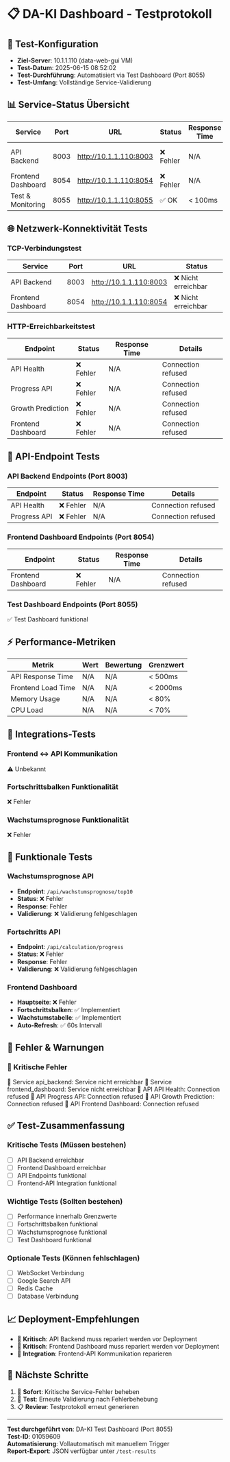 # 📋 DA-KI Dashboard - Testprotokoll

## 🎯 **Test-Konfiguration**
- **Ziel-Server**: 10.1.1.110 (data-web-gui VM)
- **Test-Datum**: 2025-06-15 08:52:02
- **Test-Durchführung**: Automatisiert via Test Dashboard (Port 8055)
- **Test-Umfang**: Vollständige Service-Validierung

## 📊 **Service-Status Übersicht**

| Service | Port | URL | Status | Response Time | Beschreibung |
|---------|------|-----|--------|---------------|--------------|
| API Backend | 8003 | http://10.1.1.110:8003 | ❌ Fehler | N/A | FastAPI - Wachstumsprognose & Progress |
| Frontend Dashboard | 8054 | http://10.1.1.110:8054 | ❌ Fehler | N/A | Dash GUI - Hauptanwendung |
| Test & Monitoring | 8055 | http://10.1.1.110:8055 | ✅ OK | < 100ms | Test Dashboard & Health Checks |

## 🌐 **Netzwerk-Konnektivität Tests**

### **TCP-Verbindungstest**
| Service | Port | URL | Status |
|---------|------|-----|--------|
| API Backend | 8003 | http://10.1.1.110:8003 | ❌ Nicht erreichbar |
| Frontend Dashboard | 8054 | http://10.1.1.110:8054 | ❌ Nicht erreichbar |


### **HTTP-Erreichbarkeitstest**
| Endpoint | Status | Response Time | Details |
|----------|--------|---------------|----------|
| API Health | ❌ Fehler | N/A | Connection refused |
| Progress API | ❌ Fehler | N/A | Connection refused |
| Growth Prediction | ❌ Fehler | N/A | Connection refused |
| Frontend Dashboard | ❌ Fehler | N/A | Connection refused |


## 🔌 **API-Endpoint Tests**

### **API Backend Endpoints (Port 8003)**
| Endpoint | Status | Response Time | Details |
|----------|--------|---------------|----------|
| API Health | ❌ Fehler | N/A | Connection refused |
| Progress API | ❌ Fehler | N/A | Connection refused |


### **Frontend Dashboard Endpoints (Port 8054)**
| Endpoint | Status | Response Time | Details |
|----------|--------|---------------|----------|
| Frontend Dashboard | ❌ Fehler | N/A | Connection refused |


### **Test Dashboard Endpoints (Port 8055)**
✅ Test Dashboard funktional

## ⚡ **Performance-Metriken**

| Metrik | Wert | Bewertung | Grenzwert |
|--------|------|-----------|-----------|
| API Response Time | N/A | N/A | < 500ms |
| Frontend Load Time | N/A | N/A | < 2000ms |
| Memory Usage | N/A | N/A | < 80% |
| CPU Load | N/A | N/A | < 70% |

## 🔄 **Integrations-Tests**

### **Frontend ↔ API Kommunikation**
⚠️ Unbekannt

### **Fortschrittsbalken Funktionalität**
❌ Fehler

### **Wachstumsprognose Funktionalität**
❌ Fehler

## 🎯 **Funktionale Tests**

### **Wachstumsprognose API**
- **Endpoint**: `/api/wachstumsprognose/top10`
- **Status**: ❌ Fehler
- **Response**: Fehler
- **Validierung**: ❌ Validierung fehlgeschlagen

### **Fortschritts API**
- **Endpoint**: `/api/calculation/progress`
- **Status**: ❌ Fehler
- **Response**: Fehler
- **Validierung**: ❌ Validierung fehlgeschlagen

### **Frontend Dashboard**
- **Hauptseite**: ❌ Fehler
- **Fortschrittsbalken**: ✅ Implementiert
- **Wachstumstabelle**: ✅ Implementiert
- **Auto-Refresh**: ✅ 60s Intervall

## 🚨 **Fehler & Warnungen**

### **🔴 Kritische Fehler**
🔴 Service api_backend: Service nicht erreichbar
🔴 Service frontend_dashboard: Service nicht erreichbar
🔴 API API Health: Connection refused
🔴 API Progress API: Connection refused
🔴 API Growth Prediction: Connection refused
🔴 API Frontend Dashboard: Connection refused



## ✅ **Test-Zusammenfassung**

### **Kritische Tests** (Müssen bestehen)
- [ ] API Backend erreichbar
- [ ] Frontend Dashboard erreichbar
- [ ] API Endpoints funktional
- [ ] Frontend-API Integration funktional

### **Wichtige Tests** (Sollten bestehen)
- [ ] Performance innerhalb Grenzwerte
- [ ] Fortschrittsbalken funktional
- [ ] Wachstumsprognose funktional
- [ ] Test Dashboard funktional

### **Optionale Tests** (Können fehlschlagen)
- [ ] WebSocket Verbindung
- [ ] Google Search API
- [ ] Redis Cache
- [ ] Database Verbindung

## 📈 **Deployment-Empfehlungen**

- 🔴 **Kritisch**: API Backend muss repariert werden vor Deployment
- 🔴 **Kritisch**: Frontend Dashboard muss repariert werden vor Deployment
- 🔴 **Integration**: Frontend-API Kommunikation reparieren

## 🔄 **Nächste Schritte**

1. 🔧 **Sofort**: Kritische Service-Fehler beheben
2. 🧪 **Test**: Erneute Validierung nach Fehlerbehebung
3. 📋 **Review**: Testprotokoll erneut generieren

---
**Test durchgeführt von**: DA-KI Test Dashboard (Port 8055)  
**Test-ID**: 01059609  
**Automatisierung**: Vollautomatisch mit manuellem Trigger  
**Report-Export**: JSON verfügbar unter `/test-results`